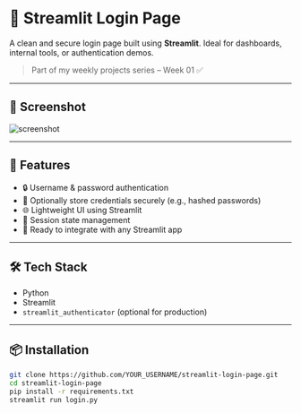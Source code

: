 # 🔐 Streamlit Login Page

A clean and secure login page built using **Streamlit**. Ideal for dashboards, internal tools, or authentication demos.  
> Part of my weekly projects series – Week 01 ✅

---

## 📸 Screenshot
![screenshot](assets/login-page.png) <!-- Add an image in assets folder if you have one -->

---

## 🚀 Features
- 🔒 Username & password authentication
- 🧠 Optionally store credentials securely (e.g., hashed passwords)
- 🌐 Lightweight UI using Streamlit
- 🔁 Session state management
- 📁 Ready to integrate with any Streamlit app

---

## 🛠️ Tech Stack
- Python
- Streamlit
- `streamlit_authenticator` (optional for production)

---

## 📦 Installation

```bash
git clone https://github.com/YOUR_USERNAME/streamlit-login-page.git
cd streamlit-login-page
pip install -r requirements.txt
streamlit run login.py
